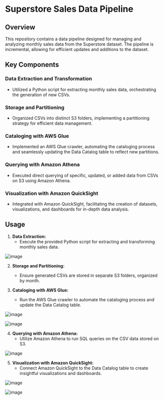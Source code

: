 # Superstore Sales Data Pipeline

## Overview

This repository contains a data pipeline designed for managing and analyzing monthly sales data from the Superstore dataset. The pipeline is incremental, allowing for efficient updates and additions to the dataset.

## Key Components

### Data Extraction and Transformation
- Utilized a Python script for extracting monthly sales data, orchestrating the generation of new CSVs.

### Storage and Partitioning
- Organized CSVs into distinct S3 folders, implementing a partitioning strategy for efficient data management.

### Cataloging with AWS Glue
- Implemented an AWS Glue crawler, automating the cataloging process and seamlessly updating the Data Catalog table to reflect new partitions.

### Querying with Amazon Athena
- Executed direct querying of specific, updated, or added data from CSVs on S3 using Amazon Athena.

### Visualization with Amazon QuickSight
- Integrated with Amazon QuickSight, facilitating the creation of datasets, visualizations, and dashboards for in-depth data analysis.

## Usage

1. **Data Extraction:**
    - Execute the provided Python script for extracting and transforming monthly sales data.

  ![image](https://github.com/Sameer1295/SuperStore-Data-Pipeline-In-AWS/assets/29782669/ddbba754-cda5-4f1c-80da-c163faf6f485)

2. **Storage and Partitioning:**
    - Ensure generated CSVs are stored in separate S3 folders, organized by month.

3. **Cataloging with AWS Glue:**
    - Run the AWS Glue crawler to automate the cataloging process and update the Data Catalog table.

  ![image](https://github.com/Sameer1295/SuperStore-Data-Pipeline-In-AWS/assets/29782669/c64d3d87-c379-4113-9f66-4a8bbb4050f2)

  ![image](https://github.com/Sameer1295/SuperStore-Data-Pipeline-In-AWS/assets/29782669/e3585ec1-6435-4b15-b442-dab08cb396a5)

4. **Querying with Amazon Athena:**
    - Utilize Amazon Athena to run SQL queries on the CSV data stored on S3.

  ![image](https://github.com/Sameer1295/SuperStore-Data-Pipeline-In-AWS/assets/29782669/7e56a924-1b48-4113-bffe-8682d6ef60fb)

5. **Visualization with Amazon QuickSight:**
    - Connect Amazon QuickSight to the Data Catalog table to create insightful visualizations and dashboards.

  ![image](https://github.com/Sameer1295/SuperStore-Data-Pipeline-In-AWS/assets/29782669/6e3e8a3f-5365-4422-806f-28af2a7b42e3)

  ![image](https://github.com/Sameer1295/SuperStore-Data-Pipeline-In-AWS/assets/29782669/454a84ce-2e9e-4c95-a4bd-fa8837022919)

